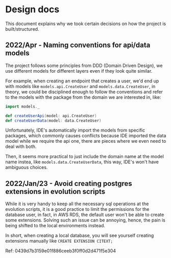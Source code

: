 # Design docs
This document explains why we took certain decisions on how the project is built/structured.

## 2022/Apr - Naming conventions for api/data models

The project follows some principles from DDD (Domain Driven Design), we use different models for different layers even if they look quite similar.

For example, when creating an endpoint that creates a user, we'd end up with models like `models.api.CreateUser` and `models.data.CreateUser`, in theory, we could be disciplined enough to follow the conventions and refer to the models with the package from the domain we are interested in, like:

```scala
import models._

def createUserApi(model: api.CreateUser)
def createUserData(model: data.CreateUser)
```

Unfortunately, IDE's automatically import the models from specific packages, which commonly causes conflicts because IDE imported the data model while we require the api one, there are pieces where we even need to deal with both.

Then, it seems more practical to just include the domain name at the model name instea, like `models.data.CreateUserData`, this way, IDE's won't have ambiguous choices.


## 2022/Jan/23 - Avoid creating postgres extensions in evolution scripts

While it is very handy to keep all the necessary sql operations at the evolution scripts, it is a good practice to limit the permissions for the database user, in fact, in AWS RDS, the default user won't be able to create some extensions. Solving such an issue can be annoying, hence, the pain is being shifted to the local environments instead.

In short, when creating a local database, you will see yourself creating extensions manually like `CREATE EXTENSION CITEXT;`

Ref: 0439d7b3159e01f886ceeb3f0ff0d2d471f5e304
